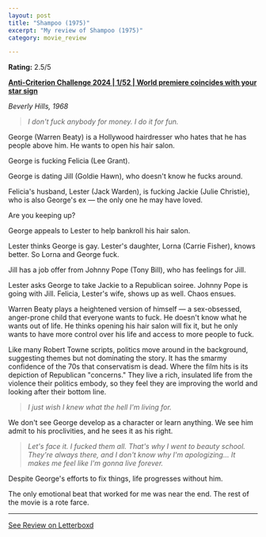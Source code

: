```yaml
---
layout: post
title: "Shampoo (1975)"
excerpt: "My review of Shampoo (1975)"
category: movie_review

---
```


**Rating:** 2.5/5

<b><a href="https://letterboxd.com/blrobin2/list/anti-criterion-challenge-2024/detail/" rel="nofollow">Anti-Criterion Challenge 2024 | 1/52 | World premiere coincides with your star sign</a></b>

<i>Beverly Hills, 1968</i>

<blockquote><i>I don't fuck anybody for money. I do it for fun.</i></blockquote>George (Warren Beaty) is a Hollywood hairdresser who hates that he has people above him. He wants to open his hair salon.

George is fucking Felicia (Lee Grant).

George is dating Jill (Goldie Hawn), who doesn't know he fucks around.

Felicia's husband, Lester (Jack Warden), is fucking Jackie (Julie Christie), who is also George's ex — the only one he may have loved.

Are you keeping up?

George appeals to Lester to help bankroll his hair salon.

Lester thinks George is gay. Lester's daughter, Lorna (Carrie Fisher), knows better. So Lorna and George fuck.

Jill has a job offer from Johnny Pope (Tony Bill), who has feelings for Jill.

Lester asks George to take Jackie to a Republican soiree. Johnny Pope is going with Jill. Felicia, Lester's wife, shows up as well. Chaos ensues.

Warren Beaty plays a heightened version of himself — a sex-obsessed, anger-prone child that everyone wants to fuck. He doesn't know what he wants out of life. He thinks opening his hair salon will fix it, but he only wants to have more control over his life and access to more people to fuck.

Like many Robert Towne scripts, politics move around in the background, suggesting themes but not dominating the story. It has the smarmy confidence of the 70s that conservatism is dead. Where the film hits is its depiction of Republican "concerns." They live a rich, insulated life from the violence their politics embody, so they feel they are improving the world and looking after their bottom line.

<blockquote><i>I just wish I knew what the hell I'm living for.</i></blockquote>We don't see George develop as a character or learn anything. We see him admit to his proclivities, and he sees it as his right. 

<blockquote><i>Let's face it. I fucked them all. That's why I went to beauty school. They're always there, and I don't know why I'm apologizing… It makes me feel like I'm gonna live forever.</i></blockquote>Despite George's efforts to fix things, life progresses without him.

The only emotional beat that worked for me was near the end. The rest of the movie is a rote farce.

<hr>

[See Review on Letterboxd](https://boxd.it/5u81FZ)
